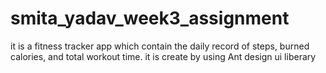 # smita_yadav_week3_assignment
it is a fitness tracker app which contain the daily record of steps, burned calories, and total workout time. 
it is create by using Ant design ui liberary
